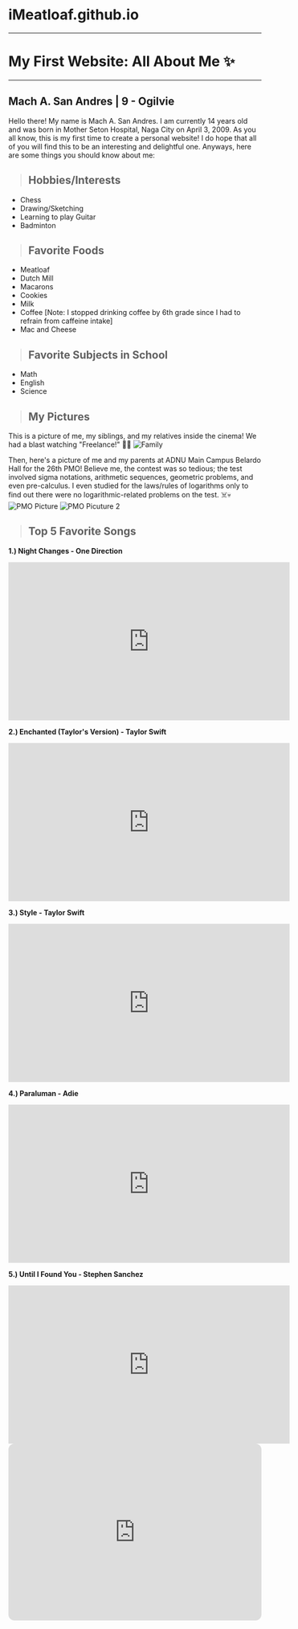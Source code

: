 # iMeatloaf.github.io
---
# My First Website: All About Me ✨
---
Mach A. San Andres | 9 - Ogilvie
---
Hello there! My name is Mach A. San Andres. I am currently 14 years old and was born in Mother Seton Hospital, Naga City on April 3, 2009. As you all know, this is my first time to create a personal website! I do hope that all of you will find this to be an interesting and delightful one. Anyways, here are some things you should know about me:

>## **Hobbies/Interests**
- Chess
- Drawing/Sketching
- Learning to play Guitar
- Badminton

>## **Favorite Foods**
- Meatloaf
- Dutch Mill
- Macarons
- Cookies
- Milk
- Coffee [Note: I stopped drinking coffee by 6th grade since I had to refrain from caffeine intake]
- Mac and Cheese

>## **Favorite Subjects in School**
- Math
- English
- Science

>## **My Pictures**
  This is a picture of me, my siblings, and my relatives inside the cinema! We had a blast watching "Freelance!" 🎥🍿 
![Family](https://scontent.fmnl9-3.fna.fbcdn.net/v/t1.15752-9/387339303_6729270233774658_2084923186133202652_n.jpg?_nc_cat=100&ccb=1-7&_nc_sid=8cd0a2&_nc_eui2=AeF-hTrEfMRT1ZI_RHozAZoeM8J0TXBQC3kzwnRNcFALeUnFhUyF9jwluxH-iiYJzHE1I79f6vBbC4Y-C_-Yzn8e&_nc_ohc=UxZDqGRoiZ0AX_piTW1&_nc_ht=scontent.fmnl9-3.fna&oh=03_AdTIYBE9WQJ1fmR-lUpUGsOLm5-lfPeU9m6O2lspbBVqnw&oe=65977367)

  Then, here's a picture of me and my parents at ADNU Main Campus Belardo Hall for the 26th PMO! Believe me, the contest was so tedious; the test involved sigma notations, arithmetic sequences, geometric problems, and   even pre-calculus. I even studied for the laws/rules of logarithms only to find out there were no logarithmic-related problems on the test. ☠️💀
![PMO Picture](https://scontent.fdvo2-1.fna.fbcdn.net/v/t1.15752-9/403745239_719676120215306_8295518490487761872_n.jpg?_nc_cat=108&ccb=1-7&_nc_sid=8cd0a2&_nc_eui2=AeF37Z1fQb_L5pb2gWraz14Sh__8FFJaUaiH__wUUlpRqELvgMVKTTx5oc3ow0fMMWAhAx0w7XpAOqUGq_SAk9fc&_nc_ohc=sN2JsPKgEaoAX864KEt&_nc_ht=scontent.fdvo2-1.fna&oh=03_AdRr_CfY-sFvov1pnzR8U9_yuQkCfSJLVFehLjODbtcrzQ&oe=6597A0BF)
![PMO Picuture 2](https://scontent.fdvo2-1.fna.fbcdn.net/v/t1.15752-9/403406894_1515487592542374_2949434166821267261_n.jpg?_nc_cat=109&ccb=1-7&_nc_sid=8cd0a2&_nc_eui2=AeHgrYWf8ZO83uHmuhCZL_N3fvcLehwjogV-9wt6HCOiBYLSHADia_e14_RARj5_cRbpbLS58W33T99GUKEn2bh4&_nc_ohc=9pdt13Xd7RYAX9gb0px&_nc_ht=scontent.fdvo2-1.fna&oh=03_AdR968N1FUPVr1vvm1q77mcOJQxW5BhDXOOv59VS1IZr-Q&oe=65979191)

>## **Top 5 Favorite Songs**
**1.) Night Changes - One Direction**
<iframe width="560" height="315" src="https://www.youtube.com/embed/syFZfO_wfMQ?si=oUIvwsBe54UQjey6" title="YouTube video player" frameborder="0" allow="accelerometer; autoplay; clipboard-write; encrypted-media; gyroscope; picture-in-picture; web-share" allowfullscreen></iframe>

**2.) Enchanted (Taylor's Version) - Taylor Swift**
<iframe width="560" height="315" src="https://www.youtube.com/embed/igIfiqqVHtA?si=M5CW8hiMVwEyL2Eq" title="YouTube video player" frameborder="0" allow="accelerometer; autoplay; clipboard-write; encrypted-media; gyroscope; picture-in-picture; web-share" allowfullscreen></iframe>

**3.) Style - Taylor Swift**
<iframe width="560" height="315" src="https://www.youtube.com/embed/-CmadmM5cOk?si=yswSa111tAjYiPlX" title="YouTube video player" frameborder="0" allow="accelerometer; autoplay; clipboard-write; encrypted-media; gyroscope; picture-in-picture; web-share" allowfullscreen></iframe>

**4.) Paraluman - Adie**
<iframe width="560" height="315" src="https://www.youtube.com/embed/1ozScYqgUgw?si=duP1RjfUAImYp73b" title="YouTube video player" frameborder="0" allow="accelerometer; autoplay; clipboard-write; encrypted-media; gyroscope; picture-in-picture; web-share" allowfullscreen></iframe>

**5.) Until I Found You - Stephen Sanchez**
<iframe width="560" height="315" src="https://www.youtube.com/embed/GxldQ9eX2wo?si=XW5JL2rsZs1trYr8" title="YouTube video player" frameborder="0" allow="accelerometer; autoplay; clipboard-write; encrypted-media; gyroscope; picture-in-picture; web-share" allowfullscreen></iframe>

<iframe style="border-radius:12px" src="https://open.spotify.com/embed/playlist/6TUT5fJhNEaObMjzskxGbt?utm_source=generator" width="100%" height="352" frameBorder="0" allowfullscreen="" allow="autoplay; clipboard-write; encrypted-media; fullscreen; picture-in-picture" loading="lazy"></iframe>
